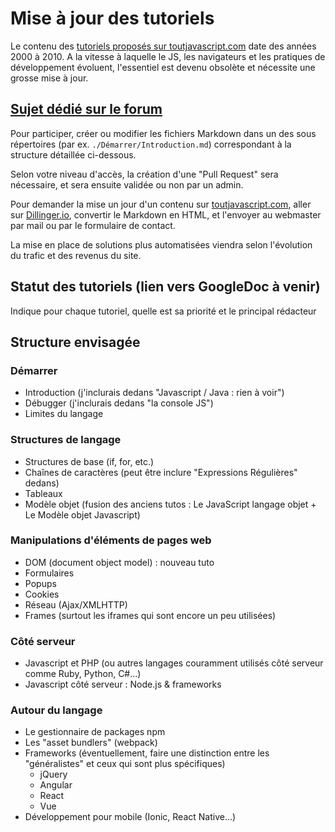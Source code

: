 # Mise à jour des tutoriels

Le contenu des [tutoriels proposés sur toutjavascript.com](http://www.toutjavascript.com/savoir/savoir.php3) date des années 2000 à 2010. A la vitesse à laquelle le JS, les navigateurs et les pratiques de développement évoluent, l'essentiel est devenu obsolète et nécessite une grosse mise à jour.

## [Sujet dédié sur le forum](http://www.toutjavascript.com/forum/viewtopic.php?f=7&t=59)

Pour participer, créer ou modifier les fichiers Markdown dans un des sous répertoires (par ex. `./Démarrer/Introduction.md`)
correspondant à la structure détaillée ci-dessous.

Selon votre niveau d'accès, la création d'une "Pull Request" sera nécessaire, et sera ensuite validée ou non par un admin.

Pour demander la mise un jour d'un contenu sur [toutjavascript.com](http://www.toutjavascript.com),
aller sur [Dillinger.io](http://dillinger.io), convertir le Markdown en HTML, et l'envoyer au webmaster par mail
ou par le formulaire de contact.

La mise en place de solutions plus automatisées viendra selon l'évolution du trafic et des revenus du site.

## Statut des tutoriels (lien vers GoogleDoc à venir)

Indique pour chaque tutoriel, quelle est sa priorité et le principal rédacteur

## Structure envisagée

### Démarrer
- Introduction (j'inclurais dedans "Javascript / Java : rien à voir")
- Débugger (j'inclurais dedans "la console JS")
- Limites du langage

### Structures de langage
- Structures de base (if, for, etc.)
- Chaînes de caractères (peut être inclure "Expressions Régulières" dedans)
- Tableaux
- Modèle objet (fusion des anciens tutos : Le JavaScript langage objet + Le Modèle objet Javascript)

### Manipulations d'éléments de pages web
- DOM (document object model) : nouveau tuto
- Formulaires
- Popups
- Cookies
- Réseau (Ajax/XMLHTTP)
- Frames (surtout les iframes qui sont encore un peu utilisées)

### Côté serveur
- Javascript et PHP (ou autres langages couramment utilisés côté serveur comme Ruby, Python, C#...)
- Javascript côté serveur : Node.js & frameworks

### Autour du langage
- Le gestionnaire de packages npm
- Les "asset bundlers" (webpack)
- Frameworks (éventuellement, faire une distinction entre les "généralistes" et ceux qui sont plus spécifiques)
  - jQuery
  - Angular
  - React
  - Vue
- Développement pour mobile (Ionic, React Native...)
